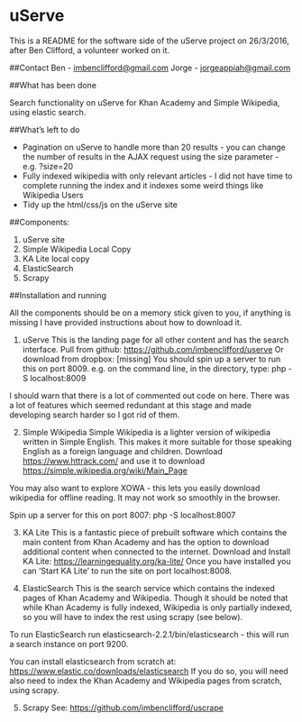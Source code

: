 # uServe

This is a README for the software side of the uServe project on 26/3/2016, after Ben Clifford, a volunteer worked on it.

##Contact
Ben - imbenclifford@gmail.com
Jorge - jorgeappiah@gmail.com

##What has been done

Search functionality on uServe for Khan Academy and Simple Wikipedia, using elastic search.

##What’s left to do

- Pagination on uServe to handle more than 20 results - you can change the number of results in the AJAX request using the size parameter - e.g. ?size=20
- Fully indexed wikipedia with only relevant articles - I did not have time to complete running the index and it indexes some weird things like Wikipedia Users
- Tidy up the html/css/js on the uServe site

##Components:

1. uServe site
2. Simple Wikipedia Local Copy
3. KA Lite local copy
4. ElasticSearch
5. Scrapy

##Installation and running

All the components should be on a memory stick given to you, if anything is missing I have provided instructions about how to download it.

1. uServe
This is the landing page for all other content and has the search interface.
Pull from github: https://github.com/imbenclifford/userve
Or download from dropbox: [missing]
You should spin up a server to run this on port 8009. e.g. on the command line, in the directory, type:
php -S localhost:8009

I should warn that there is a lot of commented out code on here. There was a lot of features which seemed redundant at this stage and made developing search harder so I got rid of them.

2. Simple Wikipedia
Simple Wikipedia is a lighter version of wikipedia written in Simple English. This makes it more suitable for those speaking English as a foreign language and children.
Download https://www.httrack.com/ and use it to download
https://simple.wikipedia.org/wiki/Main_Page

You may also want to explore XOWA - this lets you easily download wikipedia for offline reading. It may not work so smoothly in the browser.

Spin up a server for this on port 8007:
php -S localhost:8007

3. KA Lite
This is a fantastic piece of prebuilt software which contains the main content from Khan Academy and has the option to download additional content when connected to the internet.
Download and Install KA Lite: https://learningequality.org/ka-lite/
Once you have installed you can ‘Start KA Lite’ to run the site on port localhost:8008.

4. ElasticSearch
This is the search service which contains the indexed pages of Khan Academy and Wikipedia. Though it should be noted that while Khan Academy is fully indexed, Wikipedia is only partially indexed, so you will have to index the rest using scrapy (see below).

To run ElasticSearch run elasticsearch-2.2.1/bin/elasticsearch - this will run a search instance on port 9200.

You can install elasticsearch from scratch at: https://www.elastic.co/downloads/elasticsearch If you do so, you will need also need to index the Khan Academy and Wikipedia pages from scratch, using scrapy.

5. Scrapy
See: https://github.com/imbenclifford/uscrape

